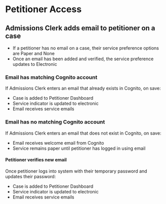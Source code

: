 # Petitioner Access

## Admissions Clerk adds email to petitioner on a case
* If a petitioner has no email on a case, their service preference options are Paper and None
* Once an email has been added and verified, the service preference updates to Electronic

### Email has matching Cognito account
If Admissions Clerk enters an email that already exists in Cognito, on save:
* Case is added to Petitioner Dashboard
* Service indicator is updated to electronic
* Email receives service emails


### Email has no matching Cognito account
If Admissions Clerk enters an email that does not exist in Cognito, on save:
* Email receives welcome email from Cognito
* Service remains paper until petitioner has logged in using email

#### Petitioner verifies new email
Once petitioner logs into system with their temporary password and updates their password:
* Case is added to Petitioner Dashboard
* Service indicator is updated to electronic
* Email receives service emails
